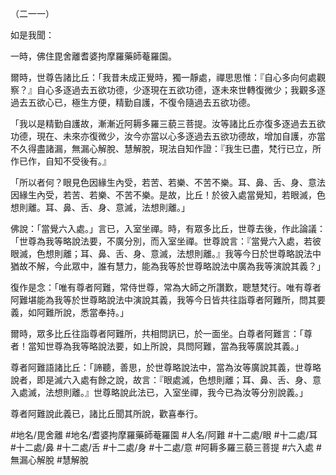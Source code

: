 （二一一）

如是我聞：

一時，佛住毘舍離耆婆拘摩羅藥師菴羅園。

爾時，世尊告諸比丘：「我昔未成正覺時，獨一靜處，禪思思惟：『自心多向何處觀察？』自心多逐過去五欲功德，少逐現在五欲功德，逐未來世轉復微少；我觀多逐過去五欲心已，極生方便，精勤自護，不復令隨過去五欲功德。

「我以是精勤自護故，漸漸近阿耨多羅三藐三菩提。汝等諸比丘亦復多逐過去五欲功德，現在、未來亦復微少，汝今亦當以心多逐過去五欲功德故，增加自護，亦當不久得盡諸漏，無漏心解脫、慧解脫，現法自知作證：『我生已盡，梵行已立，所作已作，自知不受後有。』

「所以者何？眼見色因緣生內受，若苦、若樂、不苦不樂。耳、鼻、舌、身、意法因緣生內受，若苦、若樂、不苦不樂。是故，比丘！於彼入處當覺知，若眼滅，色想則離。耳、鼻、舌、身、意滅，法想則離。」

佛說：「當覺六入處。」言已，入室坐禪。時，有眾多比丘，世尊去後，作此論議：「世尊為我等略說法要，不廣分別，而入室坐禪。世尊說言：『當覺六入處，若彼眼滅，色想則離；耳、鼻、舌、身、意滅，法想則離。』我等今日於世尊略說法中猶故不解，今此眾中，誰有慧力，能為我等於世尊略說法中廣為我等演說其義？」

復作是念：「唯有尊者阿難，常侍世尊，常為大師之所讚歎，聰慧梵行。唯有尊者阿難堪能為我等於世尊略說法中演說其義，我等今日皆共往詣尊者阿難所，問其要義，如阿難所說，悉當奉持。」

爾時，眾多比丘往詣尊者阿難所，共相問訊已，於一面坐。白尊者阿難言：「尊者！當知世尊為我等略說法要，如上所說，具問阿難，當為我等廣說其義。」

尊者阿難語諸比丘：「諦聽，善思，於世尊略說法中，當為汝等廣說其義，世尊略說者，即是滅六入處有餘之說，故言：『眼處滅，色想則離；耳、鼻、舌、身、意入處滅，法想則離。』世尊略說此法已，入室坐禪，我今已為汝等分別說義。」

尊者阿難說此義已，諸比丘聞其所說，歡喜奉行。

#地名/毘舍離
#地名/耆婆拘摩羅藥師菴羅園
#人名/阿難
#十二處/眼
#十二處/耳
#十二處/鼻
#十二處/舌
#十二處/身
#十二處/意
#阿耨多羅三藐三菩提
#六入處
#無漏心解脫
#慧解脫
